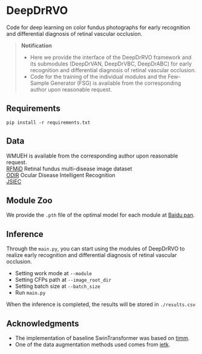 # DeepDrRVO
Code for deep learning on color fundus photographs for early recognition and differential diagnosis of retinal vascular occlusion.  

>**Notification**
>+ Here we provide the interface of the DeepDrRVO framework and its submodules (DeepDrVAN, DeepDrVBC, DeepDrABC) for early recognition and differential diagnosis of retinal vascular occlusion.
>+ Code for the training of the individual modules and the Few-Sample Generator (FSG) is available from the corresponding author upon reasonable request. 
 
## Requirements
`pip install -r requirements.txt`
## Data  
WMUEH is available from the corresponding author upon reasonable request.  
[RFMiD](https://www.kaggle.com/datasets/andrewmvd/retinal-disease-classification) Retinal fundus multi-disease image dataset  
[ODIR](https://github.com/nkicsl/OIA-ODIR) Ocular Disease Intelligent Recognition  
[JSIEC](https://www.kaggle.com/datasets/linchundan/fundusimage1000)  
## Module Zoo  
We provide the `.pth` file of the optimal model for each module at [Baidu pan]().  
## Inference  
Through the `main.py`, you can start using the modules of DeepDrRVO to realize early recognition and differential diagnosis of retinal vascular occlusion.  
+ Setting work mode at `--module`  
+ Setting CFPs path at `--image_root_dir`  
+ Setting batch size at `--batch_size`  
+ Run `main.py`  

When the inference is completed, the results will be stored in `./results.csv`
## Acknowledgments
+ The implementation of baseline SwinTransformer was based on [timm](https://github.com/rwightman/pytorch-image-models#introduction).  
+ One of the data augmentation methods used comes from [ietk](https://github.com/adgaudio/ietk-ret).
